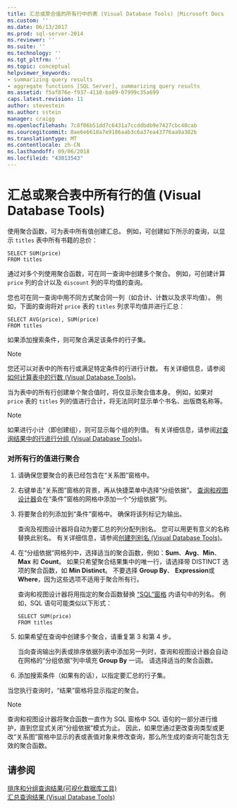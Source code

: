 ```yaml
---
title: 汇总或聚合值的所有行中的表 (Visual Database Tools) |Microsoft Docs
ms.custom: ''
ms.date: 06/13/2017
ms.prod: sql-server-2014
ms.reviewer: ''
ms.suite: ''
ms.technology: ''
ms.tgt_pltfrm: ''
ms.topic: conceptual
helpviewer_keywords:
- summarizing query results
- aggregate functions [SQL Server], summarizing query results
ms.assetid: f5af876e-f937-4110-ba09-07999c35a699
caps.latest.revision: 11
author: stevestein
ms.author: sstein
manager: craigg
ms.openlocfilehash: 7c8f06b51dd7c6431a7ccddbdb9e7427cbc40cab
ms.sourcegitcommit: 8ae6e6618a7e9186aab3c6a37ea43776aa9a382b
ms.translationtype: MT
ms.contentlocale: zh-CN
ms.lasthandoff: 09/06/2018
ms.locfileid: "43813543"
---
```

# <a name="summarize-or-aggregate-values-for-all-rows-in-a-table-visual-database-tools"></a>汇总或聚合表中所有行的值 (Visual Database Tools)
  使用聚合函数，可为表中所有值创建汇总。 例如，可创建如下所示的查询，以显示 `titles` 表中所有书籍的总价：  
  
```  
SELECT SUM(price)  
FROM titles  
```  
  
 通过对多个列使用聚合函数，可在同一查询中创建多个聚合。 例如，可创建计算 `price` 列的合计以及 `discount` 列的平均值的查询。  
  
 您也可在同一查询中用不同方式聚合同一列（如合计、计数以及求平均值）。 例如，下面的查询将对 `price` 表的 `titles` 列求平均值并进行汇总：  
  
```  
SELECT AVG(price), SUM(price)  
FROM titles  
```  
  
 如果添加搜索条件，则可聚合满足该条件的行子集。  
  
> [!NOTE]  
>  您还可以对表中的所有行或满足特定条件的行进行计数。 有关详细信息，请参阅[如何计算表中的行数 (Visual Database Tools)](visual-database-tools.md)。  
  
 当为表中的所有行创建单个聚合值时，将仅显示聚合值本身。 例如，如果对 `price` 表的 `titles` 列的值进行合计，将无法同时显示单个书名、出版商名称等。  
  
> [!NOTE]  
>  如果进行小计（即创建组），则可显示每个组的列值。 有关详细信息，请参阅[对查询结果中的行进行分组 (Visual Database Tools)](group-rows-in-query-results-visual-database-tools.md)。  
  
### <a name="to-aggregate-values-for-all-rows"></a>对所有行的值进行聚合  
  
1.  请确保您要聚合的表已经包含在“关系图”窗格中。  
  
2.  右键单击“关系图”窗格的背景，再从快捷菜单中选择“分组依据”。 [查询和视图设计器](query-and-view-designer-tools-visual-database-tools.md)会在“条件”窗格的网格中添加一个“分组依据”列。  
  
3.  将要聚合的列添加到“条件”窗格中。 确保将该列标记为输出。  
  
     查询及视图设计器将自动为要汇总的列分配列别名。 您可以用更有意义的名称替换此别名。 有关详细信息，请参阅[创建列别名 (Visual Database Tools)](create-column-aliases-visual-database-tools.md)。  
  
4.  在“分组依据”网格列中，选择适当的聚合函数，例如：**Sum**、**Avg**、**Min**、**Max** 和 **Count**。 如果只希望聚合结果集中的唯一行，请选择带 DISTINCT 选项的聚合函数，如 **Min Distinct**。 不要选择 **Group By**、 **Expression**或 **Where**，因为这些选项不适用于聚合所有行。  
  
     查询和视图设计器将用指定的聚合函数替换 [“SQL”窗格](sql-pane-visual-database-tools.md) 内语句中的列名。 例如，SQL 语句可能类似以下形式：  
  
    ```  
    SELECT SUM(price)  
    FROM titles  
    ```  
  
5.  如果希望在查询中创建多个聚合，请重复第 3 和第 4 步。  
  
     当向查询输出列表或排序依据列表中添加另一列时，查询和视图设计器会自动在网格的“分组依据”列中填充 **Group By** 一词。 请选择适当的聚合函数。  
  
6.  添加搜索条件（如果有的话），以指定要汇总的行子集。  
  
 当您执行查询时，“结果”窗格将显示指定的聚合。  
  
> [!NOTE]  
>  查询和视图设计器将聚合函数一直作为 SQL 窗格中 SQL 语句的一部分进行维护，直到您显式关闭“分组依据”模式为止。 因此，如果您通过更改查询类型或更改“关系图”窗格中显示的表或表值对象来修改查询，那么所生成的查询可能包含无效的聚合函数。  
  
## <a name="see-also"></a>请参阅  
 [排序和分组查询结果&#40;可视化数据库工具&#41;](sort-and-group-query-results-visual-database-tools.md)   
 [汇总查询结果 (Visual Database Tools)](summarize-query-results-visual-database-tools.md)  
  
  
